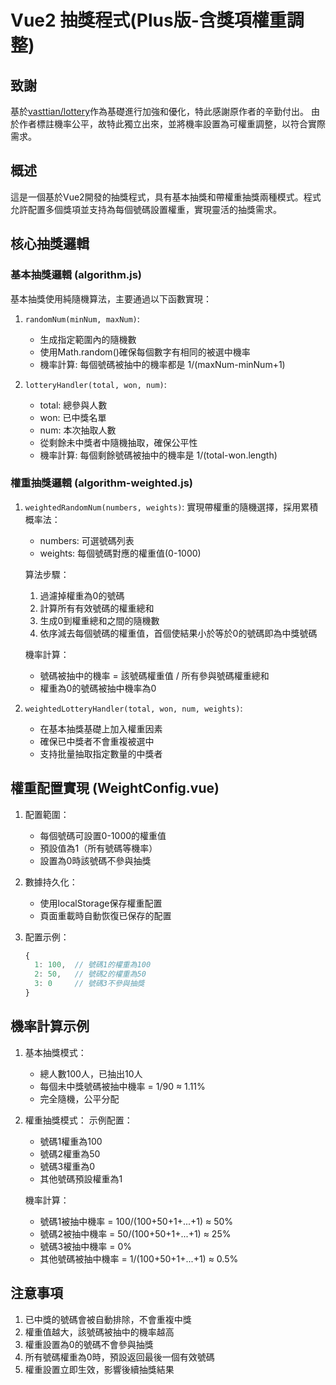 # Vue2 抽獎程式(Plus版-含獎項權重調整)
## 致謝
基於[vasttian/lottery](https://github.com/vasttian/lottery)作為基礎進行加強和優化，特此感謝原作者的辛勤付出。
由於作者標註機率公平，故特此獨立出來，並將機率設置為可權重調整，以符合實際需求。

## 概述
這是一個基於Vue2開發的抽獎程式，具有基本抽獎和帶權重抽獎兩種模式。程式允許配置多個獎項並支持為每個號碼設置權重，實現靈活的抽獎需求。

## 核心抽獎邏輯

### 基本抽獎邏輯 (algorithm.js)
基本抽獎使用純隨機算法，主要通過以下函數實現：

1. `randomNum(minNum, maxNum)`: 
   - 生成指定範圍內的隨機數
   - 使用Math.random()確保每個數字有相同的被選中機率
   - 機率計算: 每個號碼被抽中的機率都是 1/(maxNum-minNum+1)

2. `lotteryHandler(total, won, num)`:
   - total: 總參與人數
   - won: 已中獎名單
   - num: 本次抽取人數
   - 從剩餘未中獎者中隨機抽取，確保公平性
   - 機率計算: 每個剩餘號碼被抽中的機率是 1/(total-won.length)

### 權重抽獎邏輯 (algorithm-weighted.js)

1. `weightedRandomNum(numbers, weights)`:
   實現帶權重的隨機選擇，採用累積概率法：
   - numbers: 可選號碼列表
   - weights: 每個號碼對應的權重值(0-1000)
   
   算法步驟：
   1. 過濾掉權重為0的號碼
   2. 計算所有有效號碼的權重總和
   3. 生成0到權重總和之間的隨機數
   4. 依序減去每個號碼的權重值，首個使結果小於等於0的號碼即為中獎號碼

   機率計算：
   - 號碼被抽中的機率 = 該號碼權重值 / 所有參與號碼權重總和
   - 權重為0的號碼被抽中機率為0

2. `weightedLotteryHandler(total, won, num, weights)`:
   - 在基本抽獎基礎上加入權重因素
   - 確保已中獎者不會重複被選中
   - 支持批量抽取指定數量的中獎者

## 權重配置實現 (WeightConfig.vue)

1. 配置範圍：
   - 每個號碼可設置0-1000的權重值
   - 預設值為1（所有號碼等機率）
   - 設置為0時該號碼不參與抽獎

2. 數據持久化：
   - 使用localStorage保存權重配置
   - 頁面重載時自動恢復已保存的配置

3. 配置示例：
   ```javascript
   {
     1: 100,  // 號碼1的權重為100
     2: 50,   // 號碼2的權重為50
     3: 0     // 號碼3不參與抽獎
   }
   ```

## 機率計算示例

1. 基本抽獎模式：
   - 總人數100人，已抽出10人
   - 每個未中獎號碼被抽中機率 = 1/90 ≈ 1.11%
   - 完全隨機，公平分配

2. 權重抽獎模式：
   示例配置：
   - 號碼1權重為100
   - 號碼2權重為50
   - 號碼3權重為0
   - 其他號碼預設權重為1
   
   機率計算：
   - 號碼1被抽中機率 = 100/(100+50+1+...+1) ≈ 50%
   - 號碼2被抽中機率 = 50/(100+50+1+...+1) ≈ 25%
   - 號碼3被抽中機率 = 0%
   - 其他號碼被抽中機率 = 1/(100+50+1+...+1) ≈ 0.5%

## 注意事項
1. 已中獎的號碼會被自動排除，不會重複中獎
2. 權重值越大，該號碼被抽中的機率越高
3. 權重設置為0的號碼不會參與抽獎
4. 所有號碼權重為0時，預設返回最後一個有效號碼
5. 權重設置立即生效，影響後續抽獎結果